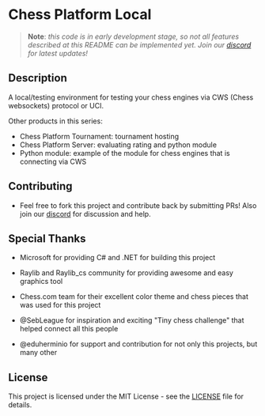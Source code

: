 # Chess Platform Local

> **Note**: *this code is in early development stage, so not all features described at this README can be implemented yet. 
> Join our [discord](https://discord.gg/t9mJMcGEa7) for latest updates!*

## Description
A local/testing environment for testing your chess engines via CWS (Chess websockets) protocol or UCI.

Other products in this series: 
- Chess Platform Tournament: tournament hosting
- Chess Platform Server: evaluating rating and python module
- Python module: example of the module for chess engines that is connecting via CWS

## Contributing
- Feel free to fork this project and contribute back by submitting PRs! Also join our [discord](https://discord.gg/t9mJMcGEa7) for discussion and help.

## Special Thanks
- Microsoft for providing C# and .NET for building this project
- Raylib and Raylib_cs community for providing awesome and easy graphics tool
- Chess.com team for their excellent color theme and chess pieces that was used for this project


- @SebLeague for inspiration and exciting "Tiny chess challenge" that helped connect all this people
- @eduherminio for support and contribution for not only this projects, but many other

## License
This project is licensed under the MIT License - see the [LICENSE](LICENSE) file for details.
